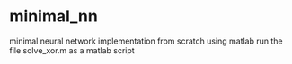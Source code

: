 # minimal_nn
minimal neural network implementation from scratch using matlab
run the file solve_xor.m as a matlab script
